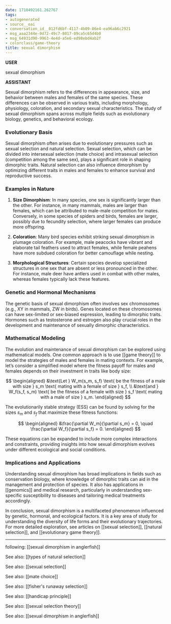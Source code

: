 ```yaml
---
date: 1718492161.262767
tags:
- autogenerated
- source__oai
- conversation_id__012fd6bf-4117-4b09-86e4-ea96ab6c2921
- msg_aaa2344e-0d72-49c7-8017-09ca5c65d4b0
- msg_64931d90-9963-4e4d-a5e6-ed98ebd4ab2f
- colorclass/game-theory
title: sexual dimorphism
---
```


**USER**

sexual dimorphism


**ASSISTANT**

Sexual dimorphism refers to the differences in appearance, size, and behavior between males and females of the same species. These differences can be observed in various traits, including morphology, physiology, coloration, and secondary sexual characteristics. The study of sexual dimorphism spans across multiple fields such as evolutionary biology, genetics, and behavioral ecology.

### Evolutionary Basis

Sexual dimorphism often arises due to evolutionary pressures such as sexual selection and natural selection. Sexual selection, which can be divided into intersexual selection (mate choice) and intrasexual selection (competition among the same sex), plays a significant role in shaping dimorphic traits. Natural selection can also influence dimorphism by optimizing different traits in males and females to enhance survival and reproductive success.

### Examples in Nature

1. **Size Dimorphism**: In many species, one sex is significantly larger than the other. For instance, in many mammals, males are larger than females, which can be attributed to male-male competition for mates. Conversely, in some species of spiders and birds, females are larger, possibly due to fecundity selection, where larger females can produce more offspring.

2. **Coloration**: Many bird species exhibit striking sexual dimorphism in plumage coloration. For example, male peacocks have vibrant and elaborate tail feathers used to attract females, while female peahens have more subdued coloration for better camouflage while nesting.

3. **Morphological Structures**: Certain species develop specialized structures in one sex that are absent or less pronounced in the other. For instance, male deer have antlers used in combat with other males, whereas females typically lack these features.

### Genetic and Hormonal Mechanisms

The genetic basis of sexual dimorphism often involves sex chromosomes (e.g., XY in mammals, ZW in birds). Genes located on these chromosomes can have sex-limited or sex-biased expression, leading to dimorphic traits. Hormones such as testosterone and estrogen also play crucial roles in the development and maintenance of sexually dimorphic characteristics.

### Mathematical Modeling

The evolution and maintenance of sexual dimorphism can be explored using mathematical models. One common approach is to use [[game theory]] to model the strategies of males and females in mating contexts. For example, let’s consider a simplified model where the fitness payoff for males and females depends on their investment in traits like body size:

$$
\begin{aligned}
&\text{Let } W_m(s_m, s_f) \text{ be the fitness of a male with size } s_m \text{ mating with a female of size } s_f, \\
&\text{and } W_f(s_f, s_m) \text{ be the fitness of a female with size } s_f \text{ mating with a male of size } s_m.
\end{aligned}
$$

The evolutionarily stable strategy (ESS) can be found by solving for the sizes $s_m$ and $s_f$ that maximize these fitness functions:

$$
\begin{aligned}
&\frac{\partial W_m}{\partial s_m} = 0, \quad \frac{\partial W_f}{\partial s_f} = 0.
\end{aligned}
$$

These equations can be expanded to include more complex interactions and constraints, providing insights into how sexual dimorphism evolves under different ecological and social conditions.

### Implications and Applications

Understanding sexual dimorphism has broad implications in fields such as conservation biology, where knowledge of dimorphic traits can aid in the management and protection of species. It also has applications in [[genomics]] and medical research, particularly in understanding sex-specific susceptibility to diseases and tailoring medical treatments accordingly.

In conclusion, sexual dimorphism is a multifaceted phenomenon influenced by genetic, hormonal, and ecological factors. It is a key area of study for understanding the diversity of life forms and their evolutionary trajectories. For more detailed exploration, see articles on [[sexual selection]], [[natural selection]], and [[evolutionary game theory]].


---


following: [[sexual dimorphism in anglerfish]]

See also: [[types of natural selection]]


See also: [[sexual selection]]


See also: [[mate choice]]


See also: [[fisher's runaway selection]]


See also: [[handicap principle]]


See also: [[sexual selection theory]]


See also: [[sexual dimorphism in anglerfish]]